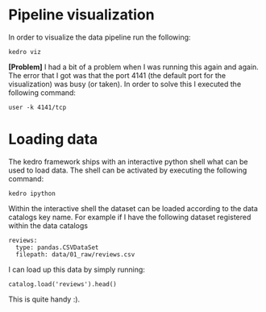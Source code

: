 # Pipeline visualization

In order to visualize the data pipeline run the following:
```
kedro viz
```

**[Problem]**
I had a bit of a problem when I was running this again and again. The error that I got was that the port 4141 (the default port for the visualization) was busy (or taken). In order to solve this I executed the following command:

```
user -k 4141/tcp
```

# Loading data

The kedro framework ships with an interactive python shell what can be used to load data. The shell can be activated by executing the following command:
```
kedro ipython
```

Within the interactive shell the dataset can be loaded according to the data catalogs key name. For example if I have the following dataset registered within the data catalogs
```
reviews:
  type: pandas.CSVDataSet
  filepath: data/01_raw/reviews.csv
```

I can load up this data by simply running:
```
catalog.load('reviews').head()
```

This is quite handy :).

